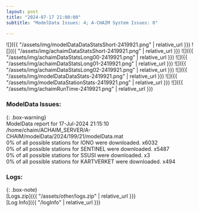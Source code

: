 ```yaml
---
layout: post
title: "2024-07-17 21:00:00"
subtitle: "ModelData Issues: 4; A-CHAIM System Issues: 0"

---
```


![]({{ "/assets/img/modelDataDataStatsShort-2419921.png" | relative_url }})
![]({{ "/assets/img/achaimDataStatsShort-2419921.png" | relative_url }})
![]({{ "/assets/img/achaimDataStatsLong00-2419921.png" | relative_url }})
![]({{ "/assets/img/achaimDataStatsLong01-2419921.png" | relative_url }})
![]({{ "/assets/img/achaimDataStatsLong02-2419921.png" | relative_url }})
![]({{ "/assets/img/modelDataDataStats-2419921.png" | relative_url }})
![]({{ "/assets/img/modelDataStationStats-2419921.png" | relative_url }})
![]({{ "/assets/img/achaimRunTime-2419921.png" | relative_url }})


### ModelData Issues:  
  
{: .box-warning}  
 ModelData report for 17-Jul-2024 21:15:10   
 /home/chaim/ACHAIM_SERVER/A-CHAIM/modelData/2024/199/21/modelData.mat   
 0% of all possible stations for IONO were downloaded. x6032   
 0% of all possible stations for SENTINEL were downloaded. x5487   
 0% of all possible stations for SSUSI were downloaded. x3   
 0% of all possible stations for KARTVERKET were downloaded. x494   
  


### Logs:  
  
{: .box-note}  
[Logs.zip]({{ "/assets/other/logs.zip" | relative_url }})  
[Log Info]({{ "/logInfo" | relative_url }})  
